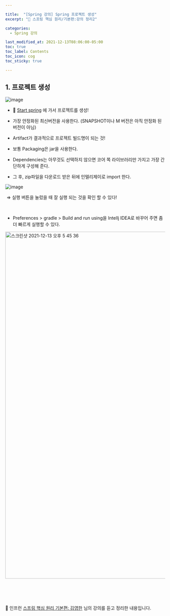 ```yaml
---

title:  "[Spring 강의] Spring 프로젝트 생성"
excerpt: "🌿 스프링 핵심 원리/기본편:강의 정리2"

categories:
  - Spring 강의

last_modified_at: 2021-12-13T08:06:00-05:00
toc: true
toc_label: Contents
toc_icon: cog
toc_sticky: true

---
```


## 1. 프로젝트 생성

![image](https://user-images.githubusercontent.com/42812764/145776986-a9105748-005f-4d66-a8ae-6aa81a4fd40b.png)

- 🌿 <a href="https://start.spring.io/" target="_blank">Start spring</a> 에 가서 프로젝트를 생성!

- 가장 안정화된 최신버전을 사용한다. (SNAPSHOT이나 M 버전은 아직 안정화 된 버전이 아님)

- Artifact가 결과적으로 프로젝트 빌드명이 되는 것!

- 보통 Packaging은 jar을 사용한다. 

- Dependencies는 아무것도 선택하지 않으면 코어 쪽 라이브러리만 가지고 가장 간단하게 구성해 준다.

- 그 후, zip파일을 다운로드 받은 뒤에 인텔리제이로 import 한다.

  

![image](https://user-images.githubusercontent.com/42812764/145779727-b7059279-1dc9-46ef-8931-f5d1575dd252.png)

​		⇒ 실행 버튼을 눌렀을 때 잘 실행 되는 것을 확인 할 수 있다!

<br />

- Preferences > gradle > Build and run using을 Intellj IDEA로 바꾸어 주면 좀 더 빠르게 실행할 수 있다.

<img width="1094" alt="스크린샷 2021-12-13 오후 5 45 36" src="https://user-images.githubusercontent.com/42812764/145780097-5497c98e-90dc-4f2c-8f9f-1f452ea5de5c.png">



<br />

<br />



<br />

<br />

<br />



🌿 인프런 <a href="https://www.inflearn.com/course/%EC%8A%A4%ED%94%84%EB%A7%81-%ED%95%B5%EC%8B%AC-%EC%9B%90%EB%A6%AC-%EA%B8%B0%EB%B3%B8%ED%8E%B8" target="_blank">스프링 핵심 원리 기본편: 김영한</a> 님의 강의를 듣고 정리한 내용입니다. 



